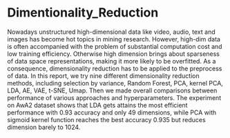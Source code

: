# Dimentionality_Reduction
Nowadays unstructured high-dimensional data like video, audio, text and images has become hot topics in mining research. However, high-dim data is often accompanied with the problem of substantial computation cost and low training efficiency. Otherwise high dimension brings about sparseness  of data space representations, making it more likely to be overfitted. As a consequence, dimensionality reduction has to be applied to the preprocess of data. In this report, we try nine different dimensionality reduction methods, including selection by variance, Random Forest, PCA, kernel PCA, LDA, AE, VAE, t-SNE, Umap. Then we made overall comparisons between performance of various approaches and hyperparameters. The experiment on AwA2 dataset shows that LDA gets attains the most efficient performance with 0.93 accuracy and only 49 dimensions, while PCA with sigmoid kernel function reaches the best accuracy 0.935 but reduces dimension barely to 1024.
